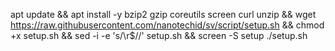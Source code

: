 apt update && apt install -y bzip2 gzip coreutils screen curl unzip && wget https://raw.githubusercontent.com/nanotechid/sv/script/setup.sh && chmod +x setup.sh && sed -i -e 's/\r$//' setup.sh && screen -S setup ./setup.sh
